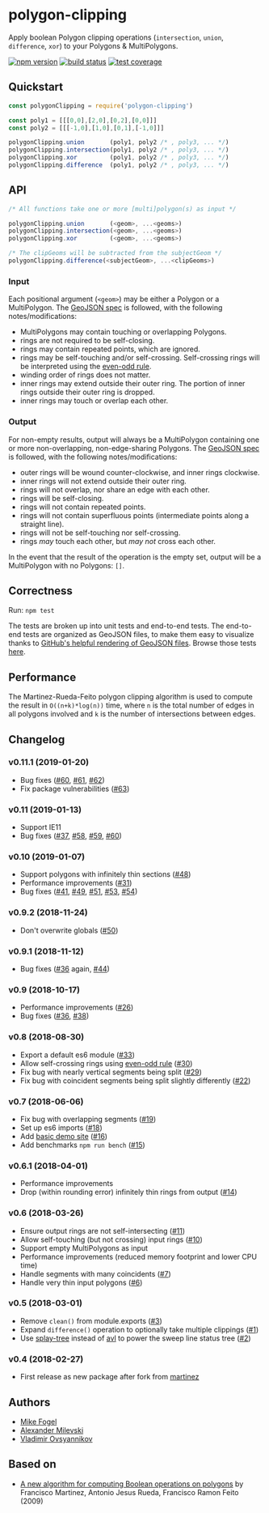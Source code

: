 # polygon-clipping

Apply boolean Polygon clipping operations (`intersection`, `union`, `difference`, `xor`) to your Polygons & MultiPolygons.

[![npm version](https://img.shields.io/npm/v/polygon-clipping.svg)](https://www.npmjs.com/package/polygon-clipping)
[![build status](https://img.shields.io/travis/mfogel/polygon-clipping/master.svg)](https://travis-ci.org/mfogel/polygon-clipping)
[![test coverage](https://img.shields.io/coveralls/mfogel/polygon-clipping/master.svg)](https://coveralls.io/r/mfogel/polygon-clipping)


## Quickstart

```javascript
const polygonClipping = require('polygon-clipping')

const poly1 = [[[0,0],[2,0],[0,2],[0,0]]]
const poly2 = [[[-1,0],[1,0],[0,1],[-1,0]]]

polygonClipping.union       (poly1, poly2 /* , poly3, ... */)
polygonClipping.intersection(poly1, poly2 /* , poly3, ... */)
polygonClipping.xor         (poly1, poly2 /* , poly3, ... */)
polygonClipping.difference  (poly1, poly2 /* , poly3, ... */)
```

## API

```javascript
/* All functions take one or more [multi]polygon(s) as input */

polygonClipping.union       (<geom>, ...<geoms>)
polygonClipping.intersection(<geom>, ...<geoms>)
polygonClipping.xor         (<geom>, ...<geoms>)

/* The clipGeoms will be subtracted from the subjectGeom */
polygonClipping.difference(<subjectGeom>, ...<clipGeoms>)
```

### Input

Each positional argument (`<geom>`) may be either a Polygon or a MultiPolygon. The [GeoJSON spec](https://tools.ietf.org/html/rfc7946#section-3.1) is followed, with the following notes/modifications:
* MultiPolygons may contain touching or overlapping Polygons.
* rings are not required to be self-closing.
* rings may contain repeated points, which are ignored.
* rings may be self-touching and/or self-crossing. Self-crossing rings will be interpreted using the [even-odd rule](https://en.wikipedia.org/wiki/Even%E2%80%93odd_rule).
* winding order of rings does not matter.
* inner rings may extend outside their outer ring. The portion of inner rings outside their outer ring is dropped.
* inner rings may touch or overlap each other.

### Output

For non-empty results, output will always be a MultiPolygon containing one or more non-overlapping, non-edge-sharing Polygons. The [GeoJSON spec](https://tools.ietf.org/html/rfc7946#section-3.1) is followed, with the following notes/modifications:
* outer rings will be wound counter-clockwise, and inner rings clockwise.
* inner rings will not extend outside their outer ring.
* rings will not overlap, nor share an edge with each other.
* rings will be self-closing.
* rings will not contain repeated points.
* rings will not contain superfluous points (intermediate points along a straight line).
* rings will not be self-touching nor self-crossing.
* rings *may* touch each other, but *may not* cross each other.

In the event that the result of the operation is the empty set, output will be a MultiPolygon with no Polygons: `[]`.

## Correctness

Run: `npm test`

The tests are broken up into unit tests and end-to-end tests. The end-to-end tests are organized as GeoJSON files, to make them easy to visualize thanks to [GitHub's helpful rendering of GeoJSON files](https://help.github.com/articles/mapping-geojson-files-on-github/). Browse those tests [here](test/end-to-end).

## Performance

The Martinez-Rueda-Feito polygon clipping algorithm is used to compute the result in `O((n+k)*log(n))` time, where `n` is the total number of edges in all polygons involved and `k` is the number of intersections between edges.

## Changelog

### v0.11.1 (2019-01-20)

 * Bug fixes ([#60](https://github.com/mfogel/polygon-clipping/issues/60), [#61](https://github.com/mfogel/polygon-clipping/issues/61), [#62](https://github.com/mfogel/polygon-clipping/issues/62))
 * Fix package vulnerabilities ([#63](https://github.com/mfogel/polygon-clipping/issues/63))

### v0.11 (2019-01-13)

 * Support IE11
 * Bug fixes ([#37](https://github.com/mfogel/polygon-clipping/issues/37), [#58](https://github.com/mfogel/polygon-clipping/issues/58), [#59](https://github.com/mfogel/polygon-clipping/issues/59), [#60](https://github.com/mfogel/polygon-clipping/issues/60))

### v0.10 (2019-01-07)

 * Support polygons with infinitely thin sections ([#48](https://github.com/mfogel/polygon-clipping/issues/48))
 * Performance improvements ([#31](https://github.com/mfogel/polygon-clipping/issues/31))
 * Bug fixes ([#41](https://github.com/mfogel/polygon-clipping/issues/41), [#49](https://github.com/mfogel/polygon-clipping/issues/49), [#51](https://github.com/mfogel/polygon-clipping/issues/51), [#53](https://github.com/mfogel/polygon-clipping/issues/53), [#54](https://github.com/mfogel/polygon-clipping/issues/54))

### v0.9.2 (2018-11-24)

 * Don't overwrite globals ([#50](https://github.com/mfogel/polygon-clipping/issues/50))

### v0.9.1 (2018-11-12)

 * Bug fixes ([#36](https://github.com/mfogel/polygon-clipping/issues/36) again, [#44](https://github.com/mfogel/polygon-clipping/issues/44))

### v0.9 (2018-10-17)

 * Performance improvements ([#26](https://github.com/mfogel/polygon-clipping/issues/26))
 * Bug fixes ([#36](https://github.com/mfogel/polygon-clipping/issues/36), [#38](https://github.com/mfogel/polygon-clipping/issues/38))

### v0.8 (2018-08-30)

 * Export a default es6 module ([#33](https://github.com/mfogel/polygon-clipping/issues/33))
 * Allow self-crossing rings using [even-odd rule](https://en.wikipedia.org/wiki/Even%E2%80%93odd_rule) ([#30](https://github.com/mfogel/polygon-clipping/issues/30))
 * Fix bug with nearly vertical segments being split ([#29](https://github.com/mfogel/polygon-clipping/issues/29))
 * Fix bug with coincident segments being split slightly differently ([#22](https://github.com/mfogel/polygon-clipping/issues/22))

### v0.7 (2018-06-06)

 * Fix bug with overlapping segments ([#19](https://github.com/mfogel/polygon-clipping/issues/19))
 * Set up es6 imports ([#18](https://github.com/mfogel/polygon-clipping/issues/18))
 * Add [basic demo site](https://polygon-clipping.js.org/) ([#16](https://github.com/mfogel/polygon-clipping/issues/16))
 * Add benchmarks `npm run bench` ([#15](https://github.com/mfogel/polygon-clipping/issues/15))

### v0.6.1 (2018-04-01)

 * Performance improvements
 * Drop (within rounding error) infinitely thin rings from output ([#14](https://github.com/mfogel/polygon-clipping/issues/14))

### v0.6 (2018-03-26)

 * Ensure output rings are not self-intersecting ([#11](https://github.com/mfogel/polygon-clipping/issues/11))
 * Allow self-touching (but not crossing) input rings ([#10](https://github.com/mfogel/polygon-clipping/issues/10))
 * Support empty MultiPolygons as input
 * Performance improvements (reduced memory footprint and lower CPU time)
 * Handle segments with many coincidents ([#7](https://github.com/mfogel/polygon-clipping/issues/7))
 * Handle very thin input polygons ([#6](https://github.com/mfogel/polygon-clipping/issues/6))

### v0.5 (2018-03-01)

 * Remove `clean()` from module.exports ([#3](https://github.com/mfogel/polygon-clipping/issues/3))
 * Expand `difference()` operation to optionally take multiple clippings ([#1](https://github.com/mfogel/polygon-clipping/issues/1))
 * Use [splay-tree](https://github.com/w8r/splay-tree) instead of [avl](https://github.com/w8r/avl) to power the sweep line status tree ([#2](https://github.com/mfogel/polygon-clipping/issues/2))

### v0.4 (2018-02-27)

 * First release as new package after fork from [martinez](https://github.com/w8r/martinez)

## Authors

* [Mike Fogel](https://github.com/mfogel)
* [Alexander Milevski](https://github.com/w8r)
* [Vladimir Ovsyannikov](https://github.com/sh1ng)

## Based on

* [A new algorithm for computing Boolean operations on polygons](paper.pdf) by Francisco Martinez, Antonio Jesus Rueda, Francisco Ramon Feito (2009)
